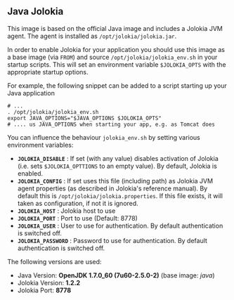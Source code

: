 ## Java Jolokia

This image is based on the official Java image and includes a Jolokia JVM agent. 
The agent is installed as `/opt/jolokia/jolokia.jar`. 

In order to enable Jolokia for your application you should use this 
image as a base image (via `FROM`) and source `/opt/jolokia/jolokia_env.sh` in 
your startup scripts. This will set an environment variable `$JOLOKIA_OPTS` with 
the appropriate startup options. 

For example, the following snippet can be added to a script starting up your 
Java application

    # ...
    . /opt/jolokia/jolokia_env.sh
    export JAVA_OPTIONS="$JAVA_OPTIONS $JOLOKIA_OPTS"
    # .... us JAVA_OPTIONS when starting your app, e.g. as Tomcat does

You can influence the behaviour `jolokia_env.sh` by setting various environment 
variables:

* **`JOLOKIA_DISABLE`** : If set (with any value) disables activation of Jolokia (i.e. sets `$JOLOKIA_OPTTIONS` to an empty value). By default, Jolokia is enabled. 
* **`JOLOKIA_CONFIG`** : If set uses this file (including path) as Jolokia JVM agent properties (as described in Jolokia's reference manual). By default this is `/opt/jolokia/jolokia.properties`. If this file exists, it will taken as configuration, if not it is ignored.  
* **`JOLOKIA_HOST`** : Jolokia host to use
* **`JOLOKIA_PORT`** : Port to use (Default: 8778)
* **`JOLOKIA_USER`** : User to use for authentication. By default authentication is switched off.
* **`JOLOKIA_PASSWORD`** : Password to use for authentication. By default authentication is switched off.

The following versions are used:

* Java Version: **OpenJDK 1.7.0_60 (7u60-2.5.0-2)** (base image: *java*)
* Jolokia Version: **1.2.2** 
* Jolokia Port: **8778**
